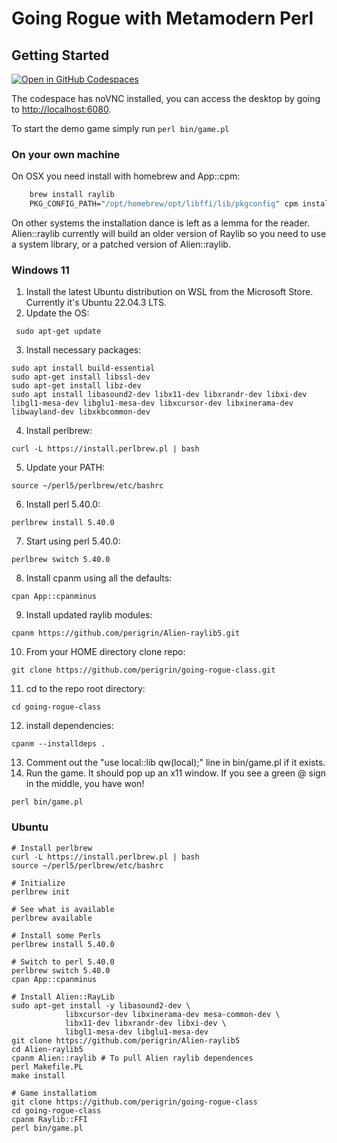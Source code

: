 # Going Rogue with Metamodern Perl

## Getting Started

[![Open in GitHub Codespaces](https://github.com/codespaces/badge.svg)](https://codespaces.new/perigrin/going-rogue-class)

The codespace has noVNC installed, you can access the desktop by going to [http://localhost:6080](http://localhost:6080).

To start the demo game simply run `perl bin/game.pl`

### On your own machine

On OSX you need install with homebrew and App::cpm:

```perl
    brew install raylib
    PKG_CONFIG_PATH="/opt/homebrew/opt/libffi/lib/pkgconfig" cpm install
```

On other systems the installation dance is left as a lemma for the reader.
Alien::raylib currently will build an older version of Raylib so you need to
use a system library, or a patched version of Alien::raylib.


### Windows 11

1. Install the latest Ubuntu distribution on WSL from the Microsoft Store. Currently it's Ubuntu 22.04.3 LTS.
2. Update the OS:
```
 sudo apt-get update
```
3. Install necessary packages:
```
sudo apt install build-essential
sudo apt-get install libssl-dev
sudo apt-get install libz-dev
sudo apt install libasound2-dev libx11-dev libxrandr-dev libxi-dev libgl1-mesa-dev libglu1-mesa-dev libxcursor-dev libxinerama-dev libwayland-dev libxkbcommon-dev
```
4. Install perlbrew:
```
curl -L https://install.perlbrew.pl | bash
```
5. Update your PATH:
```
source ~/perl5/perlbrew/etc/bashrc
```
6. Install perl 5.40.0:
```
perlbrew install 5.40.0
```
7. Start using perl 5.40.0:
```
perlbrew switch 5.40.0
```
8. Install cpanm using all the defaults:
```
cpan App::cpanminus
```
9. Install updated raylib modules:
```
cpanm https://github.com/perigrin/Alien-raylib5.git
```
10. From your HOME directory clone repo:
```
git clone https://github.com/perigrin/going-rogue-class.git
```
11. cd to the repo root directory:
```
cd going-rogue-class
```
12. install dependencies:
```
cpanm --installdeps .
```
13. Comment out the "use local::lib qw(local);" line in bin/game.pl if it exists.
14. Run the game. It should pop up an x11 window. If you see a green @ sign in the middle, you have won!
```
perl bin/game.pl
```
### Ubuntu
```
# Install perlbrew
curl -L https://install.perlbrew.pl | bash
source ~/perl5/perlbrew/etc/bashrc

# Initialize
perlbrew init

# See what is available
perlbrew available

# Install some Perls
perlbrew install 5.40.0

# Switch to perl 5.40.0
perlbrew switch 5.40.0
cpan App::cpanminus

# Install Alien::RayLib
sudo apt-get install -y libasound2-dev \
            libxcursor-dev libxinerama-dev mesa-common-dev \
            libx11-dev libxrandr-dev libxi-dev \
            libgl1-mesa-dev libglu1-mesa-dev
git clone https://github.com/perigrin/Alien-raylib5
cd Alien-raylib5
cpanm Alien::raylib # To pull Alien raylib dependences
perl Makefile.PL
make install

# Game installatiom
git clone https://github.com/perigrin/going-rogue-class
cd going-rogue-class
cpanm Raylib::FFI
perl bin/game.pl
```
